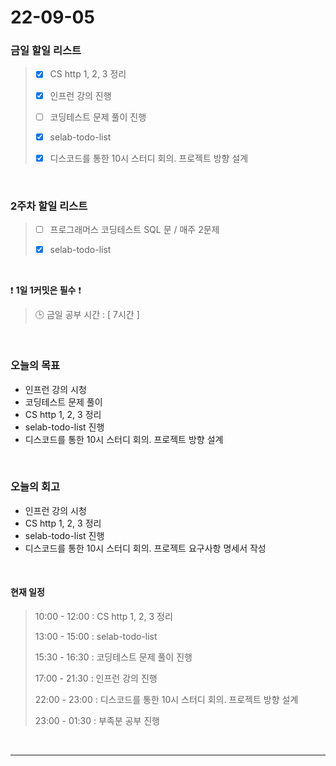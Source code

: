 # 22-09-05
 ### 금일 할일 리스트
> - [x]  CS http 1, 2, 3 정리
>
> - [x]  인프런 강의 진행
>
> - [ ]  코딩테스트 문제 풀이 진행
>
> - [x]  selab-todo-list
>
> - [x]  디스코드를 통한 10시 스터디 회의. 프로젝트 방향 설계

<br/>

### 2주차 할일 리스트  

> - [ ]  프로그래머스 코딩테스트 SQL 문 / 매주 2문제  
>
> - [x]  selab-todo-list

<br/>

❗ **1일 1커밋은 필수** ❗
> 🕒 금일 공부 시간 : [ 7시간 ]    
  
<br/>

### 오늘의 목표
- 인프런 강의 시청
- 코딩테스트 문제 풀이
- CS http 1, 2, 3 정리
- selab-todo-list 진행
- 디스코드를 통한 10시 스터디 회의. 프로젝트 방향 설계

<br>

### 오늘의 회고
- 인프런 강의 시청
- CS http 1, 2, 3 정리
- selab-todo-list 진행
- 디스코드를 통한 10시 스터디 회의. 프로젝트 요구사항 명세서 작성

<br>

#### 현재 일정  
> 10:00 - 12:00 : CS http 1, 2, 3 정리
>
> 13:00 - 15:00 : selab-todo-list
>
> 15:30 - 16:30 : 코딩테스트 문제 풀이 진행
>
> 17:00 - 21:30 : 인프런 강의 진행
>
> 22:00 - 23:00 : 디스코드를 통한 10시 스터디 회의. 프로젝트 방향 설계
>
> 23:00 - 01:30 : 부족분 공부 진행

<br/>

------------  